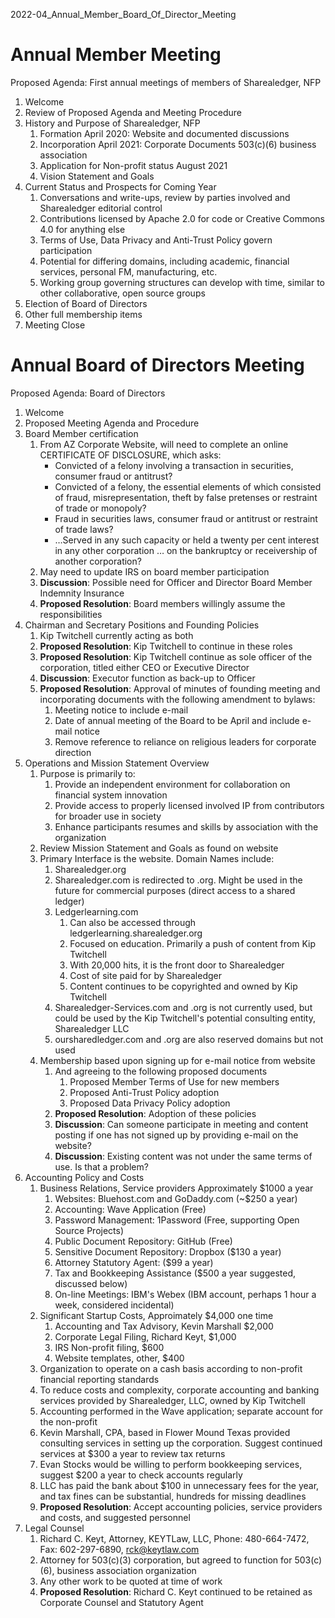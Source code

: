 2022-04_Annual_Member_Board_Of_Director_Meeting

# Annual Member Meeting
Proposed Agenda: First annual meetings of members of Sharealedger, NFP
1. Welcome
2. Review of Proposed Agenda and Meeting Procedure
3. History and Purpose of Sharealedger, NFP
    1. Formation April 2020: Website and documented discussions
    2. Incorporation April 2021: Corporate Documents 503(c)(6) business association
    3. Application for Non-profit status August 2021
    4. Vision Statement and Goals
4. Current Status and Prospects for Coming Year
   1. Conversations and write-ups, review by parties involved and Sharealedger editorial control
   2. Contributions licensed by Apache 2.0 for code or Creative Commons 4.0 for anything else
   3. Terms of Use, Data Privacy and Anti-Trust Policy govern participation
   4. Potential for differing domains, including academic, financial services, personal FM, manufacturing, etc.
   5. Working group governing structures can develop with time, similar to other collaborative, open source groups
5. Election of Board of Directors
6. Other full membership items
7. Meeting Close

# Annual Board of Directors Meeting
Proposed Agenda: Board of Directors
1. Welcome
2. Proposed Meeting Agenda and Procedure
3. Board Member certification
   1. From AZ Corporate Website, will need to complete an online CERTIFICATE OF DISCLOSURE, which asks:
      - Convicted of a felony involving a transaction in securities, consumer fraud or antitrust?
      - Convicted of a felony, the essential elements of which consisted of fraud, misrepresentation, theft by false pretenses or restraint of trade or monopoly?
      - Fraud in securities laws, consumer fraud or antitrust or restraint of trade laws?
      - …Served in any such capacity or held a twenty per cent interest in any other corporation … on the bankruptcy or receivership of another corporation?
   2. May need to update IRS on board member participation
   3. __Discussion__: Possible need for Officer and Director Board Member Indemnity Insurance
   4. **Proposed Resolution**: Board members willingly assume the responsibilities
4. Chairman and Secretary Positions and Founding Policies
   1. Kip Twitchell currently acting as both
   2. **Proposed Resolution**:  Kip Twitchell to continue in these roles
   3. **Proposed Resolution**:  Kip Twitchell continue as sole officer of the corporation, titled either CEO or Executive Director
   4. __Discussion__: Executor function as back-up to Officer
   5. **Proposed Resolution**: Approval of minutes of founding meeting and incorporating documents with the following amendment to bylaws:
      1. Meeting notice to include e-mail
      2. Date of annual meeting of the Board to be April and include e-mail notice
      3. Remove reference to reliance on religious leaders for corporate direction
5. Operations and Mission Statement Overview
   1. Purpose is primarily to:
      1. Provide an independent environment for collaboration on financial system innovation
      2. Provide access to properly licensed involved IP from contributors for broader use in society
      3. Enhance participants resumes and skills by association with the organization
   2. Review Mission Statement and Goals as found on website
   3. Primary Interface is the website.  Domain Names include:
      1. Sharealedger.org
      2. Sharealedger.com is redirected to .org.  Might be used in the future for commercial purposes (direct access to a shared ledger)
      3. Ledgerlearning.com 
         1. Can also be accessed through ledgerlearning.sharealedger.org
         2. Focused on education.  Primarily a push of content from Kip Twitchell
         3. With 20,000 hits, it is the front door to Sharealedger
         4. Cost of site paid for by Sharealedger
         5. Content continues to be copyrighted and owned by Kip Twitchell
      4. Sharealedger-Services.com and .org is not currently used, but could be used by the Kip Twitchell's potential consulting entity, Sharealedger LLC
      5. oursharedledger.com and .org are also reserved domains but not used
   4. Membership based upon signing up for e-mail notice from website
      1. And agreeing to the following proposed documents
         1. Proposed Member Terms of Use for new members
         2. Proposed Anti-Trust Policy adoption
         3. Proposed Data Privacy Policy adoption
      2. **Proposed Resolution**: Adoption of these policies
      3. __Discussion__: Can someone participate in meeting and content posting if one has not signed up by providing e-mail on the website?
      4. __Discussion__: Existing content was not under the same terms of use.  Is that a problem?
6. Accounting Policy and Costs
   1. Business Relations, Service providers Approximately  $1000 a year
      1. Websites:  Bluehost.com and GoDaddy.com (~$250 a year)
      2. Accounting: Wave Application (Free)
      3. Password Management:  1Password (Free, supporting Open Source Projects)
      4. Public Document Repository:  GitHub (Free)
      5. Sensitive Document Repository:  Dropbox ($130 a year)
      6. Attorney Statutory Agent:  ($99 a year)
      7. Tax and Bookkeeping Assistance ($500 a year suggested, discussed below)
      8. On-line Meetings:  IBM's Webex (IBM account, perhaps 1 hour a week, considered incidental)
   2. Significant Startup Costs, Approimately $4,000 one time
      1. Accounting and Tax Advisory, Kevin Marshall $2,000
      2. Corporate Legal Filing, Richard Keyt, $1,000
      3. IRS Non-profit filing, $600
      4. Website templates, other, $400
   3. Organization to operate on a cash basis according to non-profit financial reporting standards
   4. To reduce costs and complexity, corporate accounting and banking services provided by Sharealedger, LLC, owned by Kip Twitchell
   5. Accounting performed in the Wave application; separate account for the non-profit
   6. Kevin Marshall, CPA, based in Flower Mound Texas provided consulting services in setting up the corporation. Suggest continued services at $300 a year to review tax returns
   7. Evan Stocks would be willing to perform bookkeeping services, suggest $200 a year to check accounts regularly
   8.  LLC has paid the bank about $100 in unnecessary fees for the year, and tax fines can be substantial, hundreds for missing deadlines
   9.  **Proposed Resolution**: Accept accounting policies, service providers and costs, and suggested personnel
7.  Legal Counsel
    1.  Richard C. Keyt, Attorney, KEYTLaw, LLC, Phone: 480-664-7472, Fax:  602-297-6890, rck@keytlaw.com
    2.  Attorney for 503(c)(3) corporation, but agreed to function for 503(c)(6), business association organization 
    3.  Any other work to be quoted at time of work
    4.  **Proposed Resolution**: Richard C. Keyt continued to be retained as Corporate Counsel and Statutory Agent